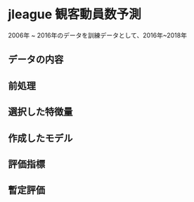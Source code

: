 # jleague 観客動員数予測
2006年 ~ 2016年のデータを訓練データとして、2016年~2018年
## データの内容

## 前処理

## 選択した特徴量

## 作成したモデル

## 評価指標

## 暫定評価
